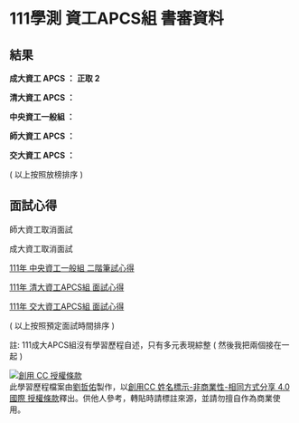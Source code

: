 # 111學測 資工APCS組 書審資料

## 結果

**成大資工 APCS ：** **正取 2**

**清大資工 APCS ：**

**中央資工一般組 ：**

**師大資工 APCS ：**

**交大資工 APCS ：**

( 以上按照放榜排序 )

## 面試心得

師大資工取消面試

成大資工取消面試

[111年 中央資工一般組 二階筆試心得](https://jason810496.codes/blog/2022/05/19/cs-ncu/)

[111年 清大資工APCS組 面試心得](https://jason810496.codes/blog/2022/05/22/cs-nthu/)

[111年 交大資工APCS組 面試心得](https://jason810496.codes/blog/2022/05/25/cs-nctu/)

( 以上按照預定面試時間排序 )

註: 111成大APCS組沒有學習歷程自述，只有多元表現綜整 ( 然後我把兩個接在一起 )

<a rel="license" href="http://creativecommons.org/licenses/by-nc-sa/4.0/"><img alt="創用 CC 授權條款" style="border-width:0" src="https://i.creativecommons.org/l/by-nc-sa/4.0/88x31.png" /></a><br /><span xmlns:dct="http://purl.org/dc/terms/" property="dct:title">此學習歷程檔案</span>由<a xmlns:cc="http://creativecommons.org/ns#" href="https://github.com/jason810496" property="cc:attributionName" rel="cc:attributionURL">劉哲佑</a>製作，以<a rel="license" href="http://creativecommons.org/licenses/by-nc-sa/4.0/">創用CC 姓名標示-非商業性-相同方式分享 4.0 國際 授權條款</a>釋出。供他人參考，轉貼時請標註來源，並請勿擅⾃作為商業使⽤。

